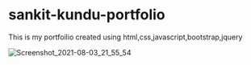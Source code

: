 # sankit-kundu-portfolio
This is my portfoilio created using html,css,javascript,bootstrap,jquery

![Screenshot_2021-08-03_21_55_54](https://user-images.githubusercontent.com/77527865/128055016-140bf227-607d-4b5a-9366-f54352fc05dd.png)
